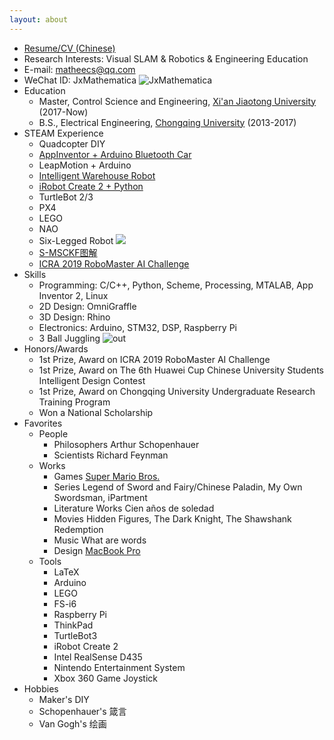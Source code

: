 ```yaml
---
layout: about
---
```


- [Resume/CV (Chinese)](/files/cv/cv2019.pdf)
- Research Interests: Visual SLAM & Robotics & Engineering Education
- E-mail: <matheecs@qq.com>
- WeChat ID: JxMathematica
  ![JxMathematica](https://tvax4.sinaimg.cn/large/d494c514ly1gakypy0tsqj21uy0gatdf.jpg)
- Education
  - Master, Control Science and Engineering, [Xi'an Jiaotong University](http://www.xjtu.edu.cn) (2017-Now)
  - B.S., Electrical Engineering, [Chongqing University](http://www.cqu.edu.cn/v1/) (2013-2017)
- STEAM Experience
  - Quadcopter DIY
  - [AppInventor + Arduino Bluetooth Car](https://www.arduino.cn/thread-17552-1-1.html)
  - LeapMotion + Arduino
  - [Intelligent Warehouse Robot](https://github.com/matheecs/Auto-Picking-Robot)
  - [iRobot Create 2 + Python](https://github.com/matheecs/iRobot-Create-2-OI-Python)
  - TurtleBot 2/3
  - PX4
  - LEGO
  - NAO
  - Six-Legged Robot
  ![](https://tva1.sinaimg.cn/large/d494c514ly1gcmbadww41j2204201nk4.jpg)
  - [S-MSCKF图解](https://www.bilibili.com/video/av94771869)
  - [ICRA 2019 RoboMaster AI Challenge](https://www.bilibili.com/video/av94578715)
- Skills
  - Programming: C/C++, Python, Scheme, Processing, MTALAB, App Inventor 2, Linux
  - 2D Design: OmniGraffle
  - 3D Design: Rhino
  - Electronics: Arduino, STM32, DSP, Raspberry Pi
  - 3 Ball Juggling
  ![out](https://tva3.sinaimg.cn/large/d494c514ly1gcsglssxgdg20go0b4qv5.gif)
- Honors/Awards
  - 1st Prize, Award on ICRA 2019 RoboMaster AI Challenge
  - 1st Prize, Award on The 6th Huawei Cup Chinese University Students Intelligent Design Contest
  - 1st Prize, Award on Chongqing University Undergraduate Research Training Program
  - Won a National Scholarship
- Favorites
  - People
    - Philosophers Arthur Schopenhauer
    - Scientists Richard Feynman
  - Works
    - Games [Super Mario Bros.](http://www.freesupergames.com/super-mario-bros.php)
    - Series Legend of Sword and Fairy/Chinese Paladin, My Own Swordsman, iPartment
    - Literature Works Cien años de soledad
    - Movies Hidden Figures, The Dark Knight, The Shawshank Redemption
    - Music What are words
    - Design [MacBook Pro](https://www.apple.com/macbook-pro/)
  - Tools
    - LaTeX
    - Arduino
    - LEGO
    - FS-i6
    - Raspberry Pi
    - ThinkPad
    - TurtleBot3
    - iRobot Create 2
    - Intel RealSense D435
    - Nintendo Entertainment System
    - Xbox 360 Game Joystick
- Hobbies
  - Maker's DIY
  - Schopenhauer's 箴言
  - Van Gogh's 绘画